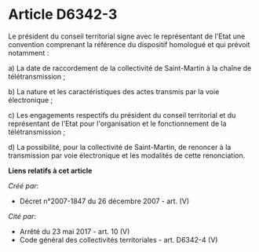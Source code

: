 # Article D6342-3

Le président du conseil territorial signe avec le représentant de l'Etat une convention comprenant la référence du dispositif
homologué et qui prévoit notamment :

a) La date de raccordement de la collectivité de Saint-Martin à la chaîne de télétransmission ;

b) La nature et les caractéristiques des actes transmis par la voie électronique ;

c) Les engagements respectifs du président du conseil territorial et du représentant de l'Etat pour l'organisation et le
fonctionnement de la télétransmission ;

d) La possibilité, pour la collectivité de Saint-Martin, de renoncer à la transmission par voie électronique et les modalités
de cette renonciation.

**Liens relatifs à cet article**

_Créé par_:

  - Décret n°2007-1847 du 26 décembre 2007 - art. (V)

_Cité par_:

  - Arrêté du 23 mai 2017 - art. 10 (V)
  - Code général des collectivités territoriales - art. D6342-4 (V)
